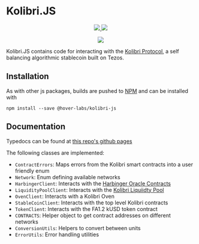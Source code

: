 # Kolibri.JS

<p align="center">
    <a href="https://discuss.kolibri.finance">
        <img src="https://img.shields.io/discourse/status?label=Forum&server=https%3A%2F%2Fdiscuss.kolibri.finance&style=for-the-badge" />
    </a>
    <a href="https://discord.gg/nkpSN467">
        <img src="https://img.shields.io/discord/790468417844412456?label=Discord&style=for-the-badge" />
    </a>
</p>
<p align="center">
    <a href="https://www.npmjs.com/package/@hover-labs/kolibri-js">
        <img src="https://img.shields.io/npm/v/@hover-labs/kolibri-js?style=for-the-badge" />
    </a>
</p>

Kolibri.JS contains code for interacting with the [Kolibri Protocol](https://kolibri.finance), a self balancing algorithmic stablecoin built on Tezos.

## Installation

As with other js packages, builds are pushed to [NPM](https://www.npmjs.com/package/@hover-labs/kolibri-js) and can be installed with

```
npm install --save @hover-labs/kolibri-js
```

## Documentation

Typedocs can be found at [this repo's github pages](https://hover-labs.github.io/kolibri-js/)

The following classes are implemented:
- `ContractErrors`: Maps errors from the Kolibri smart contracts into a user friendly enum
- `Network`: Enum defining available networks
- `HarbingerClient`: Interacts with the [Harbinger Oracle Contracts](https://github.com/tacoinfra/harbinger/)
- `LiquidityPoolClient`: Interacts with the [Kolibri Liquiidty Pool](https://kolibri.finance/liquidity-pool)
- `OvenClient`: Interacts with a Kolibri Oven
- `StableCoinClient`: Interacts with the top level Kolibri contracts
- `TokenClient`: Interacts with the FA1.2 kUSD token contract
- `CONTRACTS`: Helper object to get contract addresses on different networks
- `ConversionUtils`: Helpers to convert between units
- `ErrorUtils`: Error handling utilities
